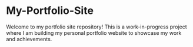 # My-Portfolio-Site

Welcome to my portfolio site repository! This is a work-in-progress project where I am building my personal portfolio website to showcase my work and achievements.
